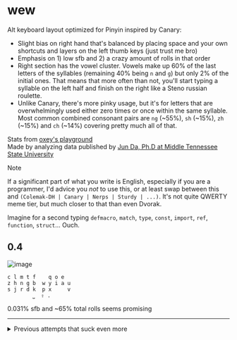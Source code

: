 # wew
Alt keyboard layout optimized for Pinyin inspired by Canary:
- Slight bias on right hand that's balanced by placing space and your own shortcuts and layers on the left thumb keys (just trust me bro)
- Emphasis on 1) low sfb and 2) a crazy amount of rolls in that order
- Right section has the vowel cluster. Vowels make up 60% of the last letters of the syllables (remaining 40% being `n` and `g`) but only 2% of the initial ones. That means that more often than not, you'll start typing a syllable on the left half and finish on the right like a Steno russian roulette.
- Unlike Canary, there's more pinky usage, but it's for letters that are overwhelmingly used either zero times or once within the same syllable. Most common combined consonant pairs are `ng` (~55%), `sh` (~15%), `zh` (~15%) and `ch` (~14%) covering pretty much all of that.

Stats from [oxey's playground](https://oxey.dev/playground/) <br>
Made by analyzing data published by [Jun Da, Ph.D at Middle Tennessee State University](https://lingua.mtsu.edu/chinese-computing/phonology/)

> [!NOTE]
> If a significant part of what you write is English, especially if you are a programmer, I'd advice you _not_ to use this, or at least swap between this and `(Colemak-DH | Canary | Nerps | Sturdy | ...)`. It's not quite QWERTY meme tier, but much closer to that than even Dvorak.
> 
> Imagine for a second typing `defmacro`, `match`, `type`, `const`, `import`, `ref`, `function`, `struct`... Ouch.

## 0.4
![image](https://github.com/Manueljlin/wew/assets/11275573/a3b2cda4-ba9e-45f0-ab6a-9c1318161a11)
``` 
c l m t f    q o e
z h n g b  w y i a u
s j r d k  p x     v
        ⎵  ⇧ .
```
0.031% sfb and ~65% total rolls seems promising

---


<details>
    <summary>Previous attempts that suck even more</summary>

## 0.3
![image](https://github.com/Manueljlin/wew/assets/11275573/acdffc15-824e-4d9b-b2f0-9786c6cd2d87)
```
w x j b f    l e o
z n g h t  q y a i u
s j r d k  p c     v
        ⎵  ⇧ .
```

## 0.2
![image](https://github.com/Manueljlin/wew/assets/11275573/0efc5775-92b1-425b-bad6-349f48a431e9)
```
w j y l m    f e r
z h n g t  q o a i u
s x b d k  p c     v
        ⎵  ⇧ .
```

## 0.1
![image](https://github.com/Manueljlin/wew/assets/11275573/5660adff-0c43-4d2d-b064-8ed348a19a1e)
```
w m j b f    l e o
z g h y t  q n a i u
s x r d k  p c     v
        ⎵  ⇧ .
```
</details> 

